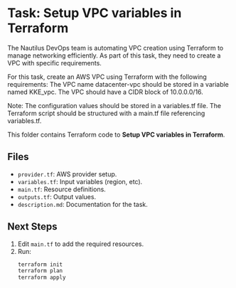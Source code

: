 # Task: Setup VPC variables in Terraform

The Nautilus DevOps team is automating VPC creation using Terraform to manage networking efficiently.
As part of this task, they need to create a VPC with specific requirements.

For this task, create an AWS VPC using Terraform with the following requirements:
The VPC name datacenter-vpc should be stored in a variable named KKE_vpc.
The VPC should have a CIDR block of 10.0.0.0/16.

Note:
The configuration values should be stored in a variables.tf file.
The Terraform script should be structured with a main.tf file referencing variables.tf.

This folder contains Terraform code to **Setup VPC variables in Terraform**.

## Files
- `provider.tf`: AWS provider setup.
- `variables.tf`: Input variables (region, etc).
- `main.tf`: Resource definitions.
- `outputs.tf`: Output values.
- `description.md`: Documentation for the task.

## Next Steps
1. Edit `main.tf` to add the required resources.
2. Run:
   ```bash
   terraform init
   terraform plan
   terraform apply
   ```
